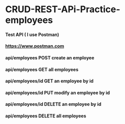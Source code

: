 # CRUD-REST-APi-Practice-employees

#### Test API ( I use Postman)
#### https://www.postman.com

#### api/employees POST create an employee
#### api/employees GET all employees
#### api/employees/id GET an employee by id
#### api/employees/id PUT modify an employee by id
#### api/employees/id DELETE an employee by id
#### api/employees DELETE all employees
